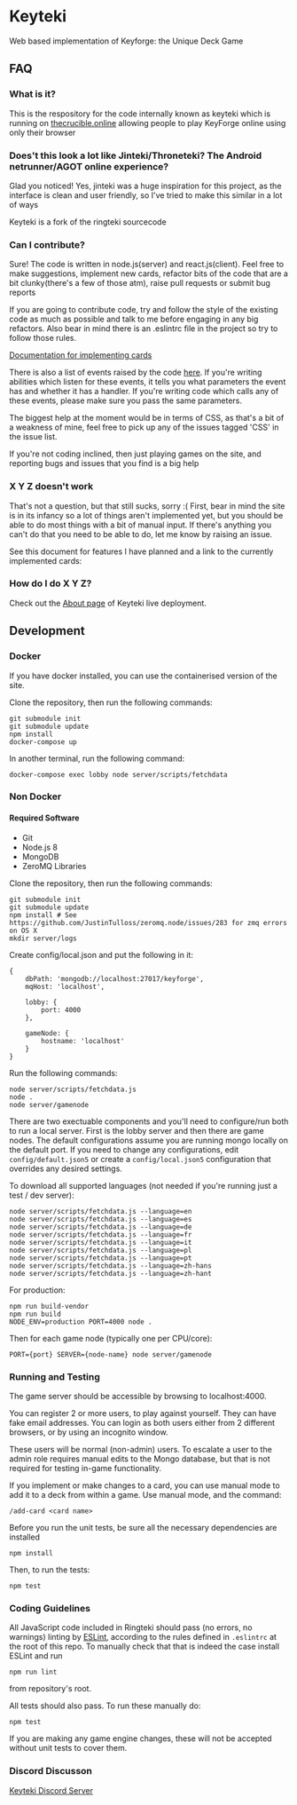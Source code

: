 # Keyteki


Web based implementation of Keyforge: the Unique Deck Game

## FAQ

### What is it?

This is the respository for the code internally known as keyteki which is running on [thecrucible.online](https://thecrucible.online/) allowing people to play KeyForge online using only their browser

### Does't this look a lot like Jinteki/Throneteki? The Android netrunner/AGOT online experience?

Glad you noticed!  Yes, jinteki was a huge inspiration for this project, as the interface is clean and user friendly, so I've tried to make this similar in a lot of ways

Keyteki is a fork of the ringteki sourcecode

### Can I contribute?

Sure!  The code is written in node.js(server) and react.js(client).  Feel free to make suggestions, implement new cards, refactor bits of the code that are a bit clunky(there's a few of those atm), raise pull requests or submit bug reports

If you are going to contribute code, try and follow the style of the existing code as much as possible and talk to me before engaging in any big refactors.  Also bear in mind there is an .eslintrc file in the project so try to follow those rules.

[Documentation for implementing cards](https://github.com/keyteki/keyteki/blob/master/docs/implementing-cards.md)

There is also a list of events raised by the code [here](https://docs.google.com/spreadsheets/d/1gJEGGwZcbVoUZnuc0zkKNblleVP0qoMWUQOvI_8G3mQ/edit?usp=sharing). If you're writing abilities which listen for these events, it tells you what parameters the event has and whether it has a handler.  If you're writing code which calls any of these events, please make sure you pass the same parameters.

The biggest help at the moment would be in terms of CSS, as that's a bit of a weakness of mine, feel free to pick up any of the issues tagged 'CSS' in the issue list.

If you're not coding inclined, then just playing games on the site, and reporting bugs and issues that you find is a big help

### X Y Z doesn't work
That's not a question, but that still sucks, sorry :(  First, bear in mind the site is in its infancy so a lot of things aren't implemented yet, but you should be able to do most things with a bit of manual input.  If there's anything you can't do that you need to be able to do, let me know by raising an issue.

See this document for features I have planned and a link to the currently implemented cards:  

### How do I do X Y Z?

Check out the [About page](https://thecrucible.online/about) of Keyteki live deployment.

## Development

### Docker
If you have docker installed, you can use the containerised version of the site.

Clone the repository, then run the following commands:
```
git submodule init
git submodule update
npm install
docker-compose up
```

In another terminal, run the following command:
```
docker-compose exec lobby node server/scripts/fetchdata
```

### Non Docker
#### Required Software
* Git
* Node.js 8
* MongoDB
* ZeroMQ Libraries

Clone the repository, then run the following commands:
```
git submodule init
git submodule update
npm install # See https://github.com/JustinTulloss/zeromq.node/issues/283 for zmq errors on OS X
mkdir server/logs
```

Create config/local.json and put the following in it:
```
{
    dbPath: 'mongodb://localhost:27017/keyforge',
    mqHost: 'localhost',

    lobby: {
        port: 4000
    },

    gameNode: {
        hostname: 'localhost'
    }
}
```

Run the following commands:
```
node server/scripts/fetchdata.js
node .
node server/gamenode
```

There are two exectuable components and you'll need to configure/run both to run a local server.  First is the lobby server and then there are game nodes. The default configurations assume you are running mongo locally on the default port. If you need to change any configurations, edit `config/default.json5` or create a `config/local.json5` configuration that overrides any desired settings.   

To download all supported languages (not needed if you're running just a test / dev server):
```
node server/scripts/fetchdata.js --language=en
node server/scripts/fetchdata.js --language=es
node server/scripts/fetchdata.js --language=de
node server/scripts/fetchdata.js --language=fr
node server/scripts/fetchdata.js --language=it
node server/scripts/fetchdata.js --language=pl
node server/scripts/fetchdata.js --language=pt
node server/scripts/fetchdata.js --language=zh-hans
node server/scripts/fetchdata.js --language=zh-hant
```

For production:

```
npm run build-vendor
npm run build
NODE_ENV=production PORT=4000 node .
```

Then for each game node (typically one per CPU/core):

```
PORT={port} SERVER={node-name} node server/gamenode
```

### Running and Testing

The game server should be accessible by browsing to localhost:4000. 

You can register 2 or more users, to play against yourself. 
They can have fake email addresses. 
You can login as both users either from 2 different browsers, or by 
using an incognito window. 

These users will be normal (non-admin) users. To escalate a user to 
the admin role requires manual edits to the Mongo database, but that 
is not required for testing in-game functionality. 

If you implement or make changes to a card, you can use manual mode 
to add it to a deck from within a game. Use manual mode, and the command:
```
/add-card <card name>
```

Before you run the unit tests, be sure all the necessary dependencies are installed
```
npm install
```

Then, to run the tests:
```
npm test
```


### Coding Guidelines

All JavaScript code included in Ringteki should pass (no errors, no warnings)
linting by [ESLint](http://eslint.org/), according to the rules defined in
`.eslintrc` at the root of this repo. To manually check that that is indeed the
case install ESLint and run

```
npm run lint
```

from repository's root.

All tests should also pass.  To run these manually do:

```
npm test
```

If you are making any game engine changes, these will not be accepted without unit tests to cover them.

### Discord Discusson
[Keyteki Discord Server](https://discord.gg/NncEXAs)
